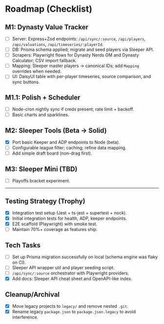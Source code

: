 # Roadmap (Checklist)

## M1: Dynasty Value Tracker

- [ ] Server: Express+Zod endpoints: `/api/sync/:source`, `/api/players`, `/api/valuations`, `/api/timeseries/:playerId`.
- [ ] DB: Prisma schema applied; migrate and seed players via Sleeper API.
- [ ] Scrapers: Playwright flows for Dynasty Nerds GM and Dynasty Calculator; CSV import fallback.
- [ ] Mapping: Sleeper master players → canonical IDs; add `Mapping` overrides when needed.
- [ ] UI: DaisyUI table with per-player timeseries, source comparison, and sync buttons.

## M1.1: Polish + Scheduler

- [ ] Node-cron nightly sync if creds present; rate limit + backoff.
- [ ] Basic charts and sparklines.

## M2: Sleeper Tools (Beta → Solid)

- [x] Port basic Keeper and ADP endpoints to Node (beta).
- [ ] Configurable league filter; caching; refine data mapping.
- [ ] Add simple draft board (non-drag first).

## M3: Sleeper Mini (TBD)

- [ ] Playoffs bracket experiment.

---

## Testing Strategy (Trophy)

- [x] Integration test setup (Jest + ts-jest + supertest + nock).
- [x] Initial integration tests for health, ADP, keeper endpoints.
- [x] E2E scaffold (Playwright) with smoke test.
- [ ] Maintain 70%+ coverage as features ship.

## Tech Tasks

- [ ] Set up Prisma migration successfully on local (schema engine was flaky on CI).
- [ ] Sleeper API wrapper util and player seeding script.
- [ ] `/api/sync/:source` orchestrator with Playwright providers.
- [x] Add docs: Sleeper API cheat sheet and OpenAPI-like index.

## Cleanup/Archival

- [x] Move legacy projects to `legacy/` and remove nested `.git`.
- [x] Rename legacy `package.json` to `package.json.legacy` to avoid interference.
